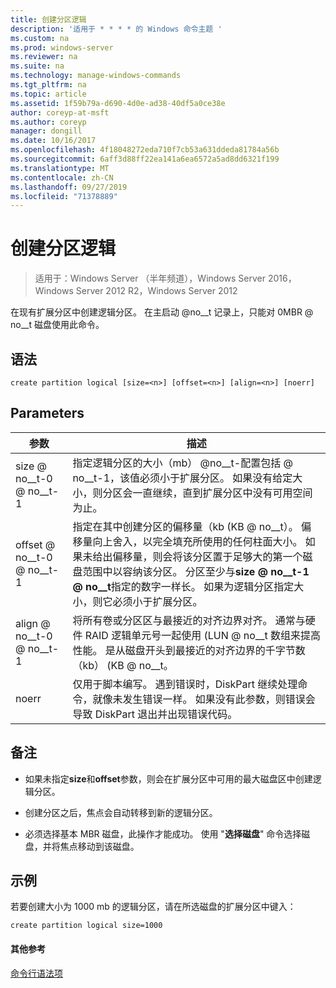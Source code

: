 ```yaml
---
title: 创建分区逻辑
description: '适用于 * * * * 的 Windows 命令主题 '
ms.custom: na
ms.prod: windows-server
ms.reviewer: na
ms.suite: na
ms.technology: manage-windows-commands
ms.tgt_pltfrm: na
ms.topic: article
ms.assetid: 1f59b79a-d690-4d0e-ad38-40df5a0ce38e
author: coreyp-at-msft
ms.author: coreyp
manager: dongill
ms.date: 10/16/2017
ms.openlocfilehash: 4f18048272eda710f7cb53a631ddeda81784a56b
ms.sourcegitcommit: 6aff3d88ff22ea141a6ea6572a5ad8dd6321f199
ms.translationtype: MT
ms.contentlocale: zh-CN
ms.lasthandoff: 09/27/2019
ms.locfileid: "71378889"
---
```

# <a name="create-partition-logical"></a>创建分区逻辑

>适用于：Windows Server （半年频道），Windows Server 2016，Windows Server 2012 R2，Windows Server 2012

在现有扩展分区中创建逻辑分区。 在主启动 @no__t 记录上，只能对 0MBR @ no__t 磁盘使用此命令。  
  
  
  
## <a name="syntax"></a>语法  
  
```  
create partition logical [size=<n>] [offset=<n>] [align=<n>] [noerr]  
```  
  
## <a name="parameters"></a>Parameters  
  
|  参数  |                                                                                                                                                                                                                       描述                                                                                                                                                                                                                        |
|-------------|----------------------------------------------------------------------------------------------------------------------------------------------------------------------------------------------------------------------------------------------------------------------------------------------------------------------------------------------------------------------------------------------------------------------------------------------------------|
|  size @ no__t-0 @ no__t-1  |                                                                                                              指定逻辑分区的大小（mb） @no__t-配置包括 @ no__t-1，该值必须小于扩展分区。 如果没有给定大小，则分区会一直继续，直到扩展分区中没有可用空间为止。                                                                                                               |
| offset @ no__t-0 @ no__t-1 | 指定在其中创建分区的偏移量（kb \(KB @ no__t）。 偏移量向上舍入，以完全填充所使用的任何柱面大小。 如果未给出偏移量，则会将该分区置于足够大的第一个磁盘范围中以容纳该分区。 分区至少与**size @ no__t-1 @ no__t**指定的数字一样长。 如果为逻辑分区指定大小，则它必须小于扩展分区。 |
| align @ no__t-0 @ no__t-1  |                                                                                     将所有卷或分区区与最接近的对齐边界对齐。 通常与硬件 RAID 逻辑单元号一起使用 \(LUN @ no__t 数组来提高性能。  <n> 是从磁盘开头到最接近的对齐边界的千字节数（kb） \(KB @ no__t。                                                                                      |
|    noerr    |                                                                                                                           仅用于脚本编写。 遇到错误时，DiskPart 继续处理命令，就像未发生错误一样。 如果没有此参数，则错误会导致 DiskPart 退出并出现错误代码。                                                                                                                           |
  
## <a name="remarks"></a>备注  
  
-   如果未指定**size**和**offset**参数，则会在扩展分区中可用的最大磁盘区中创建逻辑分区。  
  
-   创建分区之后，焦点会自动转移到新的逻辑分区。  
  
-   必须选择基本 MBR 磁盘，此操作才能成功。 使用 "**选择磁盘**" 命令选择磁盘，并将焦点移动到该磁盘。  
  
## <a name="BKMK_examples"></a>示例  
若要创建大小为 1000 mb 的逻辑分区，请在所选磁盘的扩展分区中键入：  
  
```  
create partition logical size=1000  
```  
  
#### <a name="additional-references"></a>其他参考  
[命令行语法项](command-line-syntax-key.md)  
  

  

